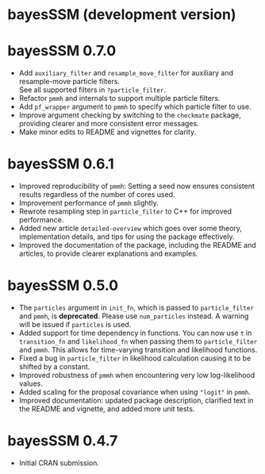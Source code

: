 # bayesSSM (development version)

# bayesSSM 0.7.0

* Add `auxiliary_filter` and `resample_move_filter` for auxiliary and 
  resample-move particle filters.  
  See all supported filters in `?particle_filter`.  
* Refactor `pmmh` and internals to support multiple particle filters.  
* Add `pf_wrapper` argument to `pmmh` to specify which particle filter to use.  
* Improve argument checking by switching to the `checkmate` package, 
  providing clearer and more consistent error messages.  
* Make minor edits to README and vignettes for clarity.  

# bayesSSM 0.6.1

* Improved reproducibility of `pmmh`: Setting a seed now ensures consistent 
results regardless of the number of cores used.
* Improvement performance of `pmmh` slightly. 
* Rewrote resampling step in `particle_filter` to C++ for improved 
performance.
* Added new article `detailed-overview` which goes over some theory, 
implementation details, and tips for using the package effectively.
* Improved the documentation of the package, including the README and
articles, to provide clearer explanations and examples.

# bayesSSM 0.5.0

* The `particles` argument in `init_fn`, which is passed to `particle_filter` 
and `pmmh`, is **deprecated**. Please use `num_particles` instead. 
A warning will be issued if `particles` is used.
* Added support for time dependency in functions. You can now use `t` in 
`transition_fn` and `likelihood_fn` when passing them to `particle_filter`
and `pmmh`. This allows for time-varying transition and likelihood functions.
* Fixed a bug in `particle_filter` in likelihood calculation causing it to be
shifted by a constant.
* Improved robustness of `pmmh` when encountering very low log-likelihood 
values.
* Added scaling for the proposal covariance when using `"logit"` in `pmmh`.
* Improved documentation: updated package description, 
clarified text in the README and vignette, and added more unit tests.


# bayesSSM 0.4.7

* Initial CRAN submission.
